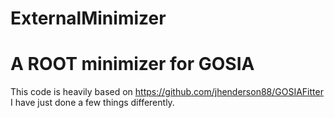 ExternalMinimizer
==========================
A ROOT minimizer for GOSIA
==========================

This code is heavily based on https://github.com/jhenderson88/GOSIAFitter
I have just done a few things differently.
